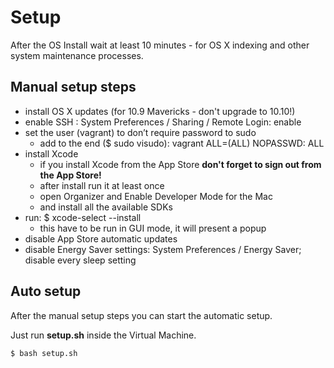 # Setup

After the OS Install wait at least 10 minutes - for OS X indexing and other system maintenance processes.


## Manual setup steps

* install OS X updates (for 10.9 Mavericks - don't upgrade to 10.10!)
* enable SSH : System Preferences / Sharing / Remote Login: enable
* set the user (vagrant) to don’t require password to sudo
    * add to the end ($ sudo visudo): vagrant ALL=(ALL) NOPASSWD: ALL
* install Xcode
    * if you install Xcode from the App Store **don't forget to sign out from the App Store!**
    * after install run it at least once
    * open Organizer and Enable Developer Mode for the Mac
    * and install all the available SDKs
* run: $ xcode-select --install
    * this have to be run in GUI mode, it will present a popup
* disable App Store automatic updates
* disable Energy Saver settings: System Preferences / Energy Saver; disable every sleep setting

## Auto setup

After the manual setup steps you can start the automatic setup.

Just run **setup.sh** inside the Virtual Machine.

    $ bash setup.sh